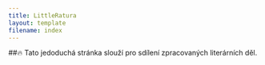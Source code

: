 ```yaml
---
title: LittleRatura
layout: template
filename: index
---
```


##:fire:
Tato jedoduchá stránka slouží pro sdílení zpracovaných literárních děl.
